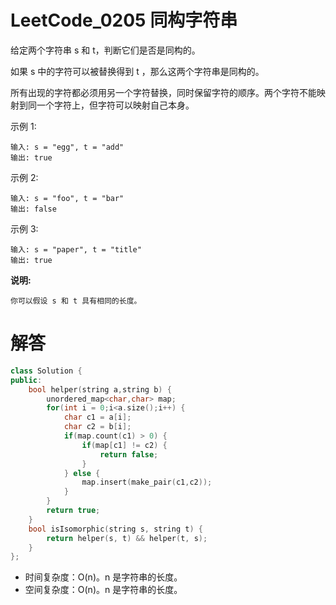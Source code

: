 # LeetCode_0205 同构字符串
给定两个字符串 s 和 t，判断它们是否是同构的。

如果 s 中的字符可以被替换得到 t ，那么这两个字符串是同构的。

所有出现的字符都必须用另一个字符替换，同时保留字符的顺序。两个字符不能映射到同一个字符上，但字符可以映射自己本身。

示例 1:
```
输入: s = "egg", t = "add"
输出: true
```
示例 2:
```
输入: s = "foo", t = "bar"
输出: false
```
示例 3:
```
输入: s = "paper", t = "title"
输出: true
```

**说明:**
```
你可以假设 s 和 t 具有相同的长度。
```

# 解答
```C++
class Solution {
public:
    bool helper(string a,string b) {
        unordered_map<char,char> map;
        for(int i = 0;i<a.size();i++) {
            char c1 = a[i];
            char c2 = b[i];
            if(map.count(c1) > 0) {
                if(map[c1] != c2) {
                    return false;
                }
            } else {
                map.insert(make_pair(c1,c2));
            }
        }
        return true;
    }
    bool isIsomorphic(string s, string t) {
        return helper(s, t) && helper(t, s);
    }
};
```

* 时间复杂度：O(n)。n 是字符串的长度。
* 空间复杂度：O(n)。n 是字符串的长度。